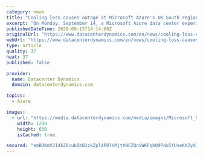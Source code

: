 ```yaml
---
category: news
title: "Cooling loss causes outage at Microsoft Azure's UK South region"
excerpt: "On Monday, September 14, a Microsoft Azure data center experienced an extended outage due to a cooling incident. The UK South facility was brought offline when multiple chilled water pumps shut down for reasons unknown,"
publishedDateTime: 2020-09-15T14:14:00Z
originalUrl: "https://www.datacenterdynamics.com/en/news/cooling-loss-causes-outage-microsoft-azures-uk-south-region/"
webUrl: "https://www.datacenterdynamics.com/en/news/cooling-loss-causes-outage-microsoft-azures-uk-south-region/"
type: article
quality: 37
heat: 37
published: false

provider:
  name: Datacenter Dynamics
  domain: datacenterdynamics.com

topics:
  - Azure

images:
  - url: "https://media.datacenterdynamics.com/media/images/Microsoft_Cloud.2e16d0ba.fill-1200x630.jpg"
    width: 1200
    height: 630
    isCached: true

secured: "emBOKmV2I4kZ0cubQbB1zkZpl4PDlVMjtXNFZQniWKFqbQ9Pdo5fUseKXZyXJN6G6t7CKEW4u/niJzIcV6qMA9OuxJsx80VvZBGuiPJTALgm7fIdpHPZGoNzUXM5t/e5P/AdwageBHnzi0xsKc/J2Sh3AtcPaDkpUixQaMGO0s9hQKwQjjJ9q+K8Ir1rZG1fhQWYyNJuvodj9aLRfF/2pO6T/f3eUdrwvVFh3VilcVaRgSheZxSNdMKIftyWa7YUW2OuUAgH7TnIjLdryz2T+79BQ8Q7Qx8Q55jGl0OhF+R9t1Rjpafgpdie2KTZZq+Z970Oexx4OHcPXCsMPiYeBQFF7URtg3Wenpxr8Hr0QuE=;kQ6PmoSBVY0PcrSx6K4ccg=="
---
```


